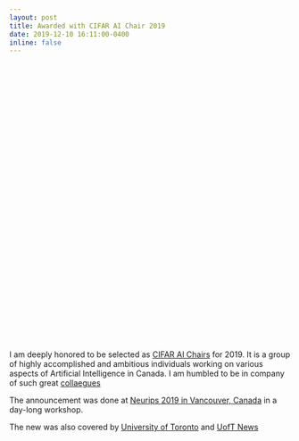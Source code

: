 ```yaml
---
layout: post
title: Awarded with CIFAR AI Chair 2019
date: 2019-12-10 16:11:00-0400
inline: false
---
```


<div class="img_row" style="height: 500px;">
    <img class="col three left" src="https://www.cifar.ca/images/default-source/ai/canadacifaraichairs_2019.jpg?sfvrsn=890b942f_1" style="object-fit: contain;" alt="" title="People, AI, and Robots"/>
</div>

I am deeply honored to be selected as [CIFAR AI Chairs](https://www.cifar.ca/bio/animesh-garg) for 2019.
It is a group of highly accomplished and ambitious individuals working on various aspects of Artificial Intelligence in Canada. I am humbled to be in company of such great [collaegues](https://www.cifar.ca/ai/pan-canadian-artificial-intelligence-strategy/the-canada-cifar-ai-chairs)

The announcement was done at [Neurips 2019 in Vancouver, Canada](https://www.cifar.ca/cifarnews/2019/12/09/canada-s-top-international-ai-talent-grows-to-80) in a day-long workshop.

The new was also covered by [University of Toronto](https://www.utoronto.ca/celebrates/artificial-intelligence-researchers-named-cifar-ai-chairs) and [UofT News](https://www.utoronto.ca/news/eight-u-t-artificial-intelligence-researchers-named-cifar-ai-chairs)
